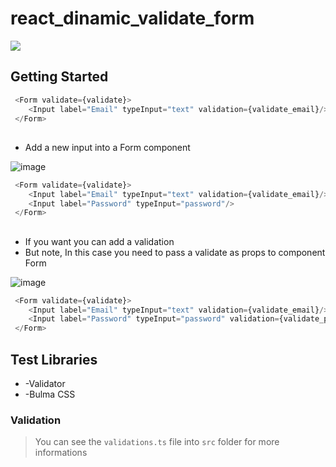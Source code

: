 # react_dinamic_validate_form

<a href="https://react-dinamic-validate-form.vercel.app/"><img src="https://media0.giphy.com/media/5ABGt7KDXJ62zg7oI0/giphy.gif?cid=790b761123aba84c737efe59273d3d75b3dbaef458bf13a4&rid=giphy.gif&ct=s" /></a>

## Getting Started

```javascript
 <Form validate={validate}>
    <Input label="Email" typeInput="text" validation={validate_email}/>
 </Form>
```

##

* Add a new input into a Form component

![image](https://user-images.githubusercontent.com/42220755/168334515-c40adb82-4957-4446-bb74-919d80ad1e91.png)
```javascript
 <Form validate={validate}>
    <Input label="Email" typeInput="text" validation={validate_email}/>
    <Input label="Password" typeInput="password"/>
 </Form>
```

##

* If you want you can add a validation 
* But note, In this case you need to pass a validate as props to component Form

![image](https://user-images.githubusercontent.com/42220755/168334669-76486794-900e-48ea-afdc-ee65ffd9892f.png)
```javascript
 <Form validate={validate}>
    <Input label="Email" typeInput="text" validation={validate_email}/>
    <Input label="Password" typeInput="password" validation={validate_password}/>
 </Form>
```

## Test Libraries

* -Validator
* -Bulma CSS

### Validation

>You can see the ```validations.ts``` file into ```src``` folder for more informations


